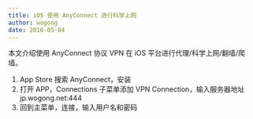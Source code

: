 ```yaml
---
title: iOS 使用 AnyConnect 进行科学上网
author: wogong
date: 2016-05-04
---
```


本文介绍使用 AnyConnect 协议 VPN 在 iOS 平台进行代理/科学上网/翻墙/爬墙。

1. App Store 搜索 AnyConnect，安装
2. 打开 APP，Connections 子菜单添加 VPN Connection，输入服务器地址 jp.wogong.net:444
3. 回到主菜单，连接，输入用户名和密码


